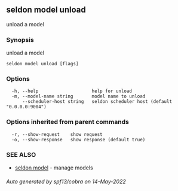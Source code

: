 ## seldon model unload

unload a model

### Synopsis

unload a model

```
seldon model unload [flags]
```

### Options

```
  -h, --help                    help for unload
  -m, --model-name string       model name to unload
      --scheduler-host string   seldon scheduler host (default "0.0.0.0:9004")
```

### Options inherited from parent commands

```
  -r, --show-request    show request
  -o, --show-response   show response (default true)
```

### SEE ALSO

* [seldon model](seldon_model.md)	 - manage models

###### Auto generated by spf13/cobra on 14-May-2022
